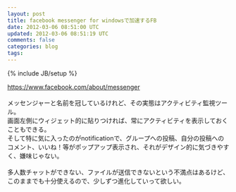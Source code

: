 ```yaml
---
layout: post
title: facebook messenger for windowsで加速するFB
date: 2012-03-06 08:51:00 UTC
updated: 2012-03-06 08:51:19 UTC
comments: false
categories: blog
tags: 
---
```

{% include JB/setup %}

<a href="https://www.facebook.com/about/messenger" target="_blank">https://www.facebook.com/about/messenger</a><br /><br />メッセンジャーと名前を冠しているけれど、その実態はアクティビティ監視ツール。<br />画面左側にウィジェット的に貼りつければ、常にアクティビティを表示しておくこともできる。<br />そして特に気に入ったのがnotificationで、グループへの投稿、自分の投稿へのコメント、いいね！等がポップアップ表示され、それがデザイン的に気づきやすく、嫌味じゃない。<br /><br />多人数チャットができない、ファイルが送信できないという不満点はあるけど、このままでも十分使えるので、少しずつ進化していって欲しい。